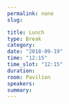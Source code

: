```yaml
---
permalink: none
slug:

title: Lunch
type: Break
category:
date: "2018-09-19"
time: "12:15"
time_slot: "12:15"
duration:
room: Pavilion
speakers:
summary:
---
```

